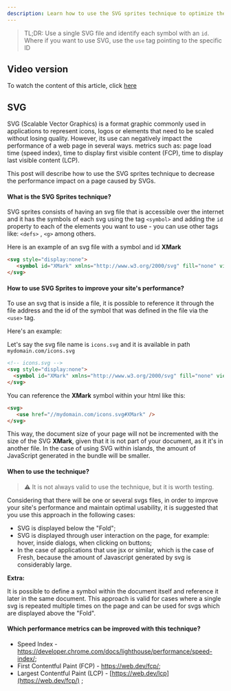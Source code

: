 ```yaml
---
description: Learn how to use the SVG sprites technique to optimize the performance of your website
---
```


> TL;DR: Use a single SVG file and identify each symbol with an `id`. Where if
> you want to use SVG, use the `use` tag pointing to the specific ID

## Video version

To watch the content of this article, click
[here](https://www.loom.com/share/e34d5d715f7c4efaae18e4eca799edca)

## SVG

SVG (Scalable Vector Graphics) is a format graphic commonly used in applications
to represent icons, logos or elements that need to be scaled without losing
quality. However, its use can negatively impact the performance of a web page in
several ways. metrics such as: page load time (speed index), time to display
first visible content (FCP), time to display last visible content (LCP).

This post will describe how to use the SVG sprites technique to decrease the
performance impact on a page caused by SVGs.

#### What is the SVG Sprites technique?

SVG sprites consists of having an svg file that is accessible over the internet
and it has the symbols of each svg using the tag `<symbol>` and adding the `id`
property to each of the elements you want to use - you can use other tags like:
`<defs>` , `<g>` among others.

Here is an example of an svg file with a symbol and id **XMark**

```html
<svg style="display:none">
   <symbol id="XMark" xmlns="http://www.w3.org/2000/svg" fill="none" viewBox="0 0 24 24" stroke-width="1.5" stroke="currentColor"> <path stroke-linecap="round" stroke-linejoin="round" d="M6 18L18 6M6 6l12 12" /></symbol>
</svg>
```

#### How to use SVG Sprites to improve your site's performance?

To use an svg that is inside a file, it is possible to reference it through the
file address and the id of the symbol that was defined in the file via the
`<use>` tag.

Here's an example:

Let's say the svg file name is `icons.svg` and it is available in path
`mydomain.com/icons.svg`

```html
<!-- icons.svg -->
<svg style="display:none">
  <symbol id="XMark" xmlns="http://www.w3.org/2000/svg" fill="none" viewBox="0 0 24 24" stroke-width="1.5" stroke="currentColor"> <path stroke-linecap="round" stroke-linejoin="round" d="M6 18L18 6M6 6l12 12" /></symbol>
</svg>
```

You can reference the **XMark** symbol within your html like this:

```html
<svg>
   <use href="//mydomain.com/icons.svg#XMark" />
</svg>
```

This way, the document size of your page will not be incremented with the size
of the SVG **XMark**, given that it is not part of your document, as it it's in
another file. In the case of using SVG within islands, the amount of JavaScript
generated in the bundle will be smaller.

#### When to use the technique?

> :warning: It is not always valid to use the technique, but it is worth
> testing.

Considering that there will be one or several svgs files, in order to improve
your site's performance and maintain optimal usability, it is suggested that you
use this approach in the following cases:

- SVG is displayed below the "Fold";
- SVG is displayed through user interaction on the page, for example: hover,
  inside dialogs, when clicking on buttons;
- In the case of applications that use jsx or similar, which is the case of
  Fresh, because the amount of Javascript generated by svg is considerably
  large.

**Extra:**

It is possible to define a symbol within the document itself and reference it
later in the same document. This approach is valid for cases where a single svg
is repeated multiple times on the page and can be used for svgs which are
displayed above the "Fold".

#### Which performance metrics can be improved with this technique?

- Speed Index -
  <https://developer.chrome.com/docs/lighthouse/performance/speed-index/>;
- First Contentful Paint (FCP) - <https://web.dev/fcp/>;
- Largest Contentful Paint (LCP) - [https://web.dev/lcp](https://web.dev/fcp/) ;
